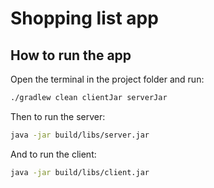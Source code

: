 # Shopping list app

## How to run the app

Open the terminal in the project folder and run:

```bash
./gradlew clean clientJar serverJar
```

Then to run the server:

```bash
java -jar build/libs/server.jar
```

And to run the client:

```bash
java -jar build/libs/client.jar
```